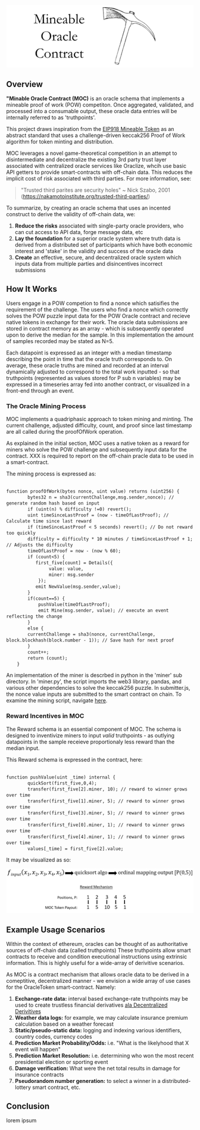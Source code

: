 ![Header Image](https://github.com/SamuelLJackson/AngelHackTeam/blob/master/MOCHeader.PNG)

## Overview
<b>"Minable Oracle Contract (MOC)</b> is an oracle schema that implements a mineable proof of work (POW) competiton.  Once aggregated, validated, and processed into a consumable output, these oracle data entries will be internally referred to as 'truthpoints'.  

This project draws inspiration from the [EIP918 Mineable Token](https://github.com/ethereum/EIPs/blob/master/EIPS/eip-918.md) as an abstract standard that uses a challenge-driven keccak256 Proof of Work algorithm for token minting and distribution.  

MOC leverages a novel game-theoretical competition in an attempt to disintermediate and decentralize the existing 3rd party trust layer associated with centralized oracle services like Oraclize, whcih use basic API getters to provide smart-contracts with off-chain data.  This reduces the implicit cost of risk associated with third parties.  For more information, see:

> "Trusted third parites are security holes" ~ Nick Szabo, 2001 (https://nakamotoinstitute.org/trusted-third-parties/)

To summarize, by creating an oracle schema that uses an incented construct to derive the validity of off-chain data, we:
  1. <b>Reduce the risks</b> associated with single-party oracle providers, who can cut access to API data, forge message data, etc
  2. <b>Lay the foundation</b> for a superior oracle system where truth data is derived from a distributed set of participants which have both economic interest and 'stake' in the validity and success of the oracle data
  3. <b>Create</b> an effective, secure, and decentralized oracle system which inputs data from multiple parties and disincentives incorrect submissions

## How It Works
Users engage in a POW competion to find a nonce which satisifies the requirement of the challenge.  The users who find a nonce which correctly solves the POW puzzle input data for the POW Oracle contract and recieve native tokens in exchange for their work.  The oracle data submissions are stored in contract memory as an array - which is subsequently operated upon to derive the median for the sample. In this implementation the amount of samples recorded may be stated as N=5.  

Each datapoint is expressed as an integer with a median timestamp describing the point in time that the oracle truth corresponds to.  On average, these oracle truths are mined and recorded at an interval dynamically adjusted to correspond to the total work inputted - so that truthpoints (represented as values stored for P sub n variables) may be expressed in a timeseries array fed into another contract, or visualized in a front-end through an event.

### The Oracle Mining Process
MOC implements a quadriphasic approach to token mining and minting.  The current challenge, adjusted difficulty, count, and proof since last timestamp are all called during the proofOfWork operation.

As explained in the initial section, MOC uses a native token as a reward for miners who solve the POW challenge and subsequently input data for the contract.  XXX is required to report on the off-chain pracle data to be used in a smart-contract.  

The mining process is expressed as:

```

function proofOfWork(bytes nonce, uint value) returns (uint256) {
        bytes32 n = sha3(currentChallenge,msg.sender,nonce); // generate random hash based on input
        if (uint(n) % difficulty !=0) revert();
        uint timeSinceLastProof = (now - timeOfLastProof); // Calculate time since last reward
        if (timeSinceLastProof < 5 seconds) revert(); // Do not reward too quickly
        difficulty = difficulty * 10 minutes / timeSinceLastProof + 1; // Adjusts the difficulty
        timeOfLastProof = now - (now % 60);
        if (count<5) {
           first_five[count] = Details({
                value: value,
                miner: msg.sender
            });  
           emit NewValue(msg.sender,value);
        } 
        if(count==5) {
            pushValue(timeOfLastProof);
            emit Mine(msg.sender, value); // execute an event reflecting the change
        }
        else {
        currentChallenge = sha3(nonce, currentChallenge, block.blockhash(block.number - 1)); // Save hash for next proof
        }
        count++;
        return (count);
    }

```

An implementation of the miner is descrbed in python in the 'miner' sub directory.  In 'miner.py', the script imports the web3 library, pandas, and various other dependencies to solve the keccak256 puzzle.  In submitter.js, the nonce value inputs are submitted to the smart contract on chain.  To examine the mining script, navigate [here](https://github.com/SamuelLJackson/AngelHackTeam/blob/master/miner/miner.py).


### Reward Incentives in MOC
The Reward schema is an essential component of MOC.  The schema is designed to inventivize miners to input <i>valid</i> truthpoints - as outlying datapoints in the sample receieve proportionaly less reward than the median input.

This Reward schema is expressed in the contract, here:

```

function pushValue(uint _time) internal {
        quickSort(first_five,0,4);
        transfer(first_five[2].miner, 10); // reward to winner grows over time
        transfer(first_five[1].miner, 5); // reward to winner grows over time
        transfer(first_five[3].miner, 5); // reward to winner grows over time
        transfer(first_five[0].miner, 1); // reward to winner grows over time
        transfer(first_five[4].miner, 1); // reward to winner grows over time
        values[_time] = first_five[2].value;

```

It may be visualized as so:

![Reward Mechanism](https://github.com/SamuelLJackson/AngelHackTeam/blob/master/RewardMechanism.PNG)


## Example Usage Scenarios

Within the context of ethereum, oracles can be thought of as authoritative sources of off-chain data (called truthpoints) These truthpoints allow smart contracts to receive and condition executional instructions using extrinsic information.  This is highly useful for a wide-array of derivitive scenarios.

As MOC is a contract mechanism that allows oracle data to be derived in a comeptitive, decentralized manner - we envision a wide array of use cases for the OracleToken smart-contract.  Namely:
1. <b>Exchange-rate data:</b> interval based exchange-rate truthpoints may be used to create trustless financial derivatives [ala Decentralized Derivitives](https://github.com/decentralizedderivatives/)
2. <b>Weather data logs:</b> for example, we may calculate insurance premium calculation based on a weather forecast
3. <b>Static/pseudo-static data:</b> logging and indexing various identifiers, country codes, currency codes
4. <b>Prediction Market Probability/Odds:</b> i.e. "What is the likelyhood that X event will happen"
5. <b>Prediction Market Resolution:</b> i.e. determining who won the most recent presidential election or sporting event
6. <b>Damage verification:</b> What were the net total results in damage for insurance contracts
7. <b>Pseudorandom number generation:</b> to select a winner in a distributed-lottery smart contract, etc.

## Conclusion

lorem ipsum
